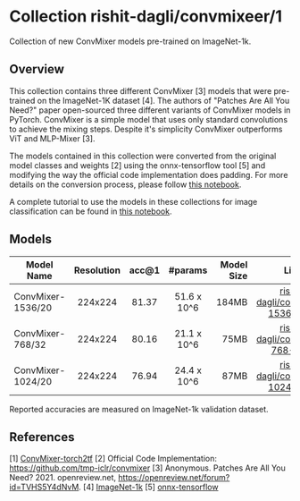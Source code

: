 # Collection rishit-dagli/convmixeer/1
Collection of new ConvMixer models pre-trained on ImageNet-1k.

<!-- task: image-classification -->
<!-- network-architecture: convmixer -->
<!-- dataset: imagenet -->

## Overview

This collection contains three different ConvMixer [3] models that were pre-trained on the ImageNet-1K dataset [4]. The authors of "Patches Are All You Need?" paper open-sourced three different variants of ConvMixer models in PyTorch. ConvMixer is a simple model that uses only standard convolutions to achieve the mixing steps. Despite it's simplicity ConvMixer outperforms ViT and MLP-Mixer [3].

The models contained in this collection were converted from the original model classes and weights [2] using the onnx-tensorflow tool [5] and modifying the way the official code implementation does padding. For more details on the conversion process, please follow [this notebook](https://github.com/Rishit-dagli/ConvMixer-torch2tf/blob/main/conversion.ipynb).

A complete tutorial to  use the models in these collections for image classification can be found in [this notebook](https://github.com/Rishit-dagli/ConvMixer-torch2tf/blob/main/classification.ipynb).

## Models

| Model Name | Resolution | acc@1 | #params | Model Size | Link |
|------------|:---:|:---:|:---:|----------:|:--------------:|
| ConvMixer-1536/20 | 224x224 | 81.37 | 51.6 x 10^6 | 184MB | [rishit-dagli/convmixer-1536-20/1](https://tfhub.dev/rishit-dagli/convmixer-1536-20/1) |
| ConvMixer-768/32 | 224x224 | 80.16 | 21.1 x 10^6 | 75MB | [rishit-dagli/convmixer-768-32/1](https://tfhub.dev/rishit-dagli/convmixer-768-32/1) |
| ConvMixer-1024/20 | 224x224 | 76.94 | 24.4 x 10^6 | 87MB | [rishit-dagli/convmixer-1024-20/1](https://tfhub.dev/rishit-dagli/convmixer-1024-20/1) |

Reported accuracies are measured on ImageNet-1k validation dataset.

## References

[1] [ConvMixer-torch2tf](https://github.com/Rishit-dagli/ConvMixer-torch2tf)
[2] Official Code Implementation: https://github.com/tmp-iclr/convmixer
[3] Anonymous. Patches Are All You Need? 2021. openreview.net, https://openreview.net/forum?id=TVHS5Y4dNvM.
[4] [ImageNet-1k](https://www.image-net.org/challenges/LSVRC/2012/index.php)
[5] [onnx-tensorflow](https://github.com/onnx/onnx-tensorflow)